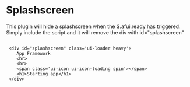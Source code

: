 # Splashscreen

This plugin will hide a splashscreen when the $.afui.ready has triggered.  Simply include the script and it will remove the div with id="splashscreen"

```

 <div id="splashscreen" class='ui-loader heavy'>
	App Framework
	<br>
	<br> 
	<span class='ui-icon ui-icon-loading spin'></span>
	<h1>Starting app</h1>
 </div>

```

